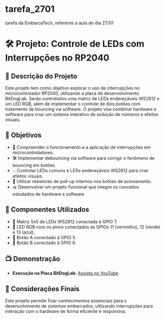 # tarefa_2701
tarefa da EmbarcaTech, referente a aula do dia 27/01

# 🛠️ Projeto: Controle de LEDs com Interrupções no RP2040

## 📄 Descrição do Projeto
Este projeto tem como objetivo explorar o uso de interrupções no microcontrolador RP2040, utilizando a placa de desenvolvimento BitDogLab. Serão controlados uma matriz de LEDs endereçáveis WS2812 e um LED RGB, além de implementar o controle de dois botões com tratamento de bouncing via software. O projeto visa combinar hardware e software para criar um sistema interativo de exibição de números e efeitos visuais.

## 🔬 Objetivos
- 🔢 Compreender o funcionamento e a aplicação de interrupções em microcontroladores.
- 🛠️ Implementar debouncing via software para corrigir o fenômeno de bouncing em botões.
- 💡 Controlar LEDs comuns e LEDs endereçáveis WS2812 para criar efeitos visuais.
- 🔌 Utilizar resistores de pull-up internos nos botões de acionamento.
- 📊 Desenvolver um projeto funcional que integre os conceitos estudados de hardware e software.

## 🔧 Componentes Utilizados
- 🔦 Matriz 5x5 de LEDs WS2812 conectada à GPIO 7.
- 🔦 LED RGB com os pinos conectados às GPIOs 11 (vermelho), 12 (verde) e 13 (azul).
- 🔢 Botão A conectado à GPIO 5.
- 🔢 Botão B conectado à GPIO 6.

## 📺 Demonstração

- **Execução na Placa BitDogLab:** [Assista no YouTube]([https://www.youtube.com/watch?v=ihk2JGRT12I](https://www.youtube.com/watch?v=Zz6k-8z_TqA&ab_channel=DanielSouza))
  
## 💭 Considerações Finais
Este projeto permite fixar conhecimentos essenciais para o desenvolvimento de sistemas embarcados, utilizando interrupções para interação com o hardware de forma eficiente e responsiva.

